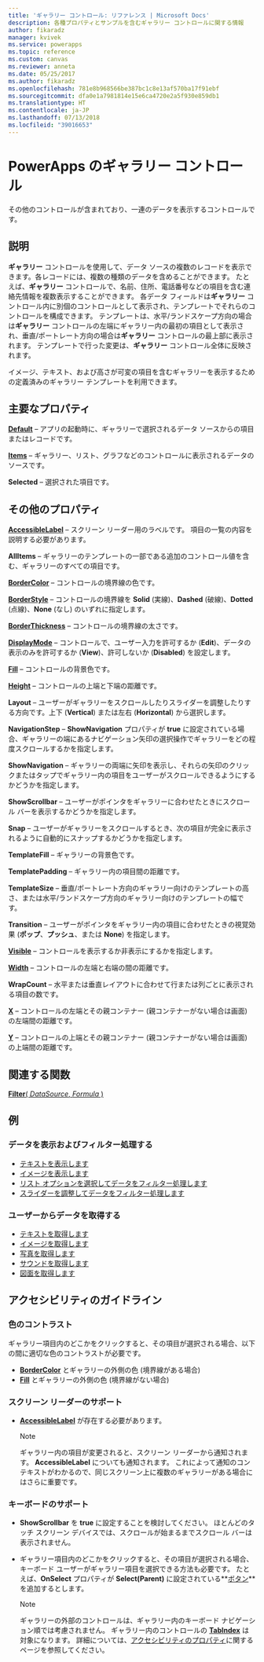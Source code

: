 ```yaml
---
title: 'ギャラリー コントロール: リファレンス | Microsoft Docs'
description: 各種プロパティとサンプルを含むギャラリー コントロールに関する情報
author: fikaradz
manager: kvivek
ms.service: powerapps
ms.topic: reference
ms.custom: canvas
ms.reviewer: anneta
ms.date: 05/25/2017
ms.author: fikaradz
ms.openlocfilehash: 781e8b968566be387bc1c8e13af570ba17f91ebf
ms.sourcegitcommit: dfa0e1a7981814e15e6ca4720e2a5f930e859db1
ms.translationtype: HT
ms.contentlocale: ja-JP
ms.lasthandoff: 07/13/2018
ms.locfileid: "39016653"
---
```

# <a name="gallery-control-in-powerapps"></a>PowerApps のギャラリー コントロール
その他のコントロールが含まれており、一連のデータを表示するコントロールです。

## <a name="description"></a>説明
**ギャラリー** コントロールを使用して、データ ソースの複数のレコードを表示できます。各レコードには、複数の種類のデータを含めることができます。 たとえば、**ギャラリー** コントロールで、名前、住所、電話番号などの項目を含む連絡先情報を複数表示することができます。 各データ フィールドは**ギャラリー** コントロール内に別個のコントロールとして表示され、テンプレートでそれらのコントロールを構成できます。 テンプレートは、水平/ランドスケープ方向の場合は**ギャラリー** コントロールの左端にギャラリー内の最初の項目として表示され、垂直/ポートレート方向の場合は**ギャラリー** コントロールの最上部に表示されます。 テンプレートで行った変更は、**ギャラリー** コントロール全体に反映されます。

イメージ、テキスト、および高さが可変の項目を含むギャラリーを表示するための定義済みのギャラリー テンプレートを利用できます。

## <a name="key-properties"></a>主要なプロパティ
**[Default](properties-core.md)** – アプリの起動時に、ギャラリーで選択されるデータ ソースからの項目またはレコードです。

**[Items](properties-core.md)** – ギャラリー、リスト、グラフなどのコントロールに表示されるデータのソースです。

**Selected** – 選択された項目です。

## <a name="additional-properties"></a>その他のプロパティ
**[AccessibleLabel](properties-accessibility.md)** – スクリーン リーダー用のラベルです。 項目の一覧の内容を説明する必要があります。

**AllItems** – ギャラリーのテンプレートの一部である追加のコントロール値を含む、ギャラリーのすべての項目です。

**[BorderColor](properties-color-border.md)** – コントロールの境界線の色です。

**[BorderStyle](properties-color-border.md)** – コントロールの境界線を **Solid** (実線)、**Dashed** (破線)、**Dotted** (点線)、**None** (なし) のいずれに指定します。

**[BorderThickness](properties-color-border.md)** – コントロールの境界線の太さです。

**[DisplayMode](properties-core.md)** – コントロールで、ユーザー入力を許可するか (**Edit**)、データの表示のみを許可するか (**View**)、許可しないか (**Disabled**) を設定します。

**[Fill](properties-color-border.md)** – コントロールの背景色です。

**[Height](properties-size-location.md)** – コントロールの上端と下端の距離です。

**Layout** – ユーザーがギャラリーをスクロールしたりスライダーを調整したりする方向です。上下 (**Vertical**) または左右 (**Horizontal**) から選択します。

**NavigationStep** – **ShowNavigation** プロパティが **true** に設定されている場合、ギャラリーの端にあるナビゲーション矢印の選択操作でギャラリーをどの程度スクロールするかを指定します。

**ShowNavigation** – ギャラリーの両端に矢印を表示し、それらの矢印のクリックまたはタップでギャラリー内の項目をユーザーがスクロールできるようにするかどうかを指定します。

**ShowScrollbar** – ユーザーがポインタをギャラリーに合わせたときにスクロール バーを表示するかどうかを指定します。

**Snap** – ユーザーがギャラリーをスクロールするとき、次の項目が完全に表示されるように自動的にスナップするかどうかを指定します。

**TemplateFill** – ギャラリーの背景色です。

**TemplatePadding** – ギャラリー内の項目間の距離です。

**TemplateSize** – 垂直/ポートレート方向のギャラリー向けのテンプレートの高さ、または水平/ランドスケープ方向のギャラリー向けのテンプレートの幅です。

**Transition** – ユーザーがポインタをギャラリー内の項目に合わせたときの視覚効果 (**ポップ**、**プッシュ**、または **None**) を指定します。

**[Visible](properties-core.md)** – コントロールを表示するか非表示にするかを指定します。

**[Width](properties-size-location.md)** – コントロールの左端と右端の間の距離です。

**WrapCount** – 水平または垂直レイアウトに合わせて行または列ごとに表示される項目の数です。

**[X](properties-size-location.md)** – コントロールの左端とその親コンテナー (親コンテナーがない場合は画面) の左端間の距離です。

**[Y](properties-size-location.md)** – コントロールの上端とその親コンテナー (親コンテナーがない場合は画面) の上端間の距離です。

## <a name="related-functions"></a>関連する関数
[**Filter**( *DataSource*, *Formula* )](../functions/function-filter-lookup.md)

## <a name="examples"></a>例
### <a name="show-and-filter-data"></a>データを表示およびフィルター処理する
* [テキストを表示します](control-text-box.md#show-data-in-a-gallery)
* [イメージを表示します](control-image.md#show-a-set-of-images-from-a-data-source)
* [リスト オプションを選択してデータをフィルター処理します](control-drop-down.md#example)
* [スライダーを調整してデータをフィルター処理します](control-slider.md#example)

### <a name="get-data-from-the-user"></a>ユーザーからデータを取得する
* [テキストを取得します](control-text-input.md#collect-data)
* [イメージを取得します](control-add-picture.md#add-images-to-an-image-gallery-control)
* [写真を取得します](control-camera.md#example)
* [サウンドを取得します](control-microphone.md#example)
* [図面を取得します](control-pen-input.md#create-a-set-of-images)


## <a name="accessibility-guidelines"></a>アクセシビリティのガイドライン
### <a name="color-contrast"></a>色のコントラスト
ギャラリー項目内のどこかをクリックすると、その項目が選択される場合、以下の間に適切な色のコントラストが必要です。
* **[BorderColor](properties-color-border.md)** とギャラリーの外側の色 (境界線がある場合)
* **[Fill](properties-color-border.md)** とギャラリーの外側の色 (境界線がない場合)

### <a name="screen-reader-support"></a>スクリーン リーダーのサポート
* **[AccessibleLabel](properties-accessibility.md)** が存在する必要があります。

    > [!NOTE]
  > ギャラリー内の項目が変更されると、スクリーン リーダーから通知されます。 **AccessibleLabel** についても通知されます。 これによって通知のコンテキストがわかるので、同じスクリーン上に複数のギャラリーがある場合にはさらに重要です。

### <a name="keyboard-support"></a>キーボードのサポート
* **ShowScrollbar** を **true** に設定することを検討してください。 ほとんどのタッチ スクリーン デバイスでは、スクロールが始まるまでスクロール バーは表示されません。
* ギャラリー項目内のどこかをクリックすると、その項目が選択される場合、キーボード ユーザーがギャラリー項目を選択できる方法も必要です。 たとえば、**OnSelect** プロパティが **Select(Parent)** に設定されている**[ボタン](control-button.md)** を追加するとします。

    > [!NOTE]
  > ギャラリーの外部のコントロールは、ギャラリー内のキーボード ナビゲーション順では考慮されません。 ギャラリー内のコントロールの **[TabIndex](properties-accessibility.md)** は対象になります。 詳細については、[アクセシビリティのプロパティ](properties-accessibility.md)に関するページを参照してください。
